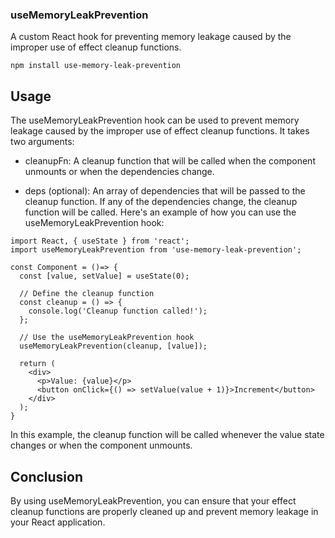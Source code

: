 ### useMemoryLeakPrevention

<p>A custom React hook for preventing memory leakage caused by the improper use of effect cleanup functions.</p>

```
npm install use-memory-leak-prevention
```

## Usage
<p>The useMemoryLeakPrevention hook can be used to prevent memory leakage caused by the improper use of effect cleanup functions. It takes two arguments:</p>

 - cleanupFn: A cleanup function that will be called when the component unmounts or when the dependencies change.

- deps (optional): An array of dependencies that will be passed to the cleanup function. If any of the dependencies change, the cleanup function will be called.
Here's an example of how you can use the useMemoryLeakPrevention hook:

```
import React, { useState } from 'react';
import useMemoryLeakPrevention from 'use-memory-leak-prevention';

const Component = ()=> {
  const [value, setValue] = useState(0);

  // Define the cleanup function
  const cleanup = () => {
    console.log('Cleanup function called!');
  };

  // Use the useMemoryLeakPrevention hook
  useMemoryLeakPrevention(cleanup, [value]);

  return (
    <div>
      <p>Value: {value}</p>
      <button onClick={() => setValue(value + 1)}>Increment</button>
    </div>
  );
}

```

<p>
In this example, the cleanup function will be called whenever the value state changes or when the component unmounts.
</p>

## Conclusion
By using useMemoryLeakPrevention, you can ensure that your effect cleanup functions are properly cleaned up and prevent memory leakage in your React application.